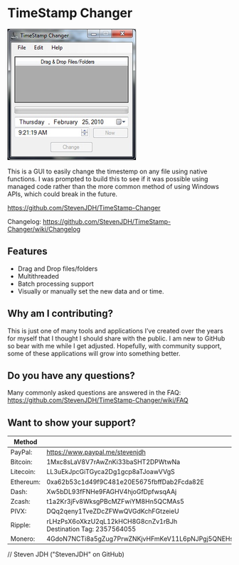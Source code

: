 # TimeStamp Changer

![alt text](https://github.com/StevenJDH/TimeStamp-Changer/raw/master/timestampchangerss.jpg "Screenshot")

This is a GUI to easily change the timestemp on any file using native functions. I was prompted to build this to see if it was possible using managed code rather than the more common method of using Windows APIs, which could break in the future.

https://github.com/StevenJDH/TimeStamp-Changer

Changelog: https://github.com/StevenJDH/TimeStamp-Changer/wiki/Changelog

## Features
* Drag and Drop files/folders
* Multithreaded
* Batch processing support
* Visually or manually set the new data and or time.

## Why am I contributing?
This is just one of many tools and applications I’ve created over the years for myself that I thought I should share with the public. I am new to GitHub so bear with me while I get adjusted. Hopefully, with community support, some of these applications will grow into something better.

## Do you have any questions?
Many commonly asked questions are answered in the FAQ:
https://github.com/StevenJDH/TimeStamp-Changer/wiki/FAQ

## Want to show your support?
Method | Address
------------ | -------------
PayPal: | https://www.paypal.me/stevenjdh
Bitcoin: | 1Mxc8sLaV8V7rAwZnKi33baSHT2DPWtwNa
Litecoin: | LL3uEkJpcGiTGyca2Dg1gcp8aTJoawVVgS
Ethereum: | 0xa62b53c1d49f9C481e20E5675fbffDab2Fcda82E
Dash: | Xw5bDL93fFNHe9FAGHV4hjoGfDpfwsqAAj
Zcash: | t1a2Kr3jFv8WksgPBcMZFwiYM8Hn5QCMAs5
PIVX:  | DQq2qeny1TveZDcZFWwQVGdKchFGtzeieU
Ripple: | rLHzPsX6oXkzU2qL12kHCH8G8cnZv1rBJh<br />Destination Tag: 2357564055
Monero: | 4GdoN7NCTi8a5gZug7PrwZNKjvHFmKeV11L6pNJPgj5QNEHsN6eeX3DaAQFwZ1ufD4LYCZKArktt113W7QjWvQ7CWDXrwM8yCGgEdhV3Wt


// Steven JDH ("StevenJDH" on GitHub)
